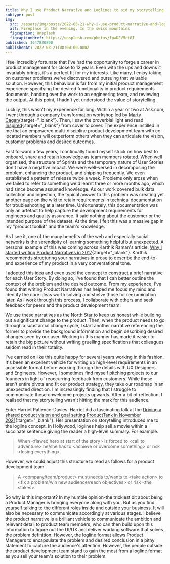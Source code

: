 ```yaml
---
title: Why I use Product Narrative and Loglines to aid my storytelling
subtype: post
img:
  src: /assets/img/posts/2022-03-21-why-i-use-product-narrative-and-loglines-to-aid-my-storytelling.jpg
  alt: Fireplace in the evening. In the swiss mountains
  figcaption: Unsplash
  figcaptionHref: https://unsplash.com/photos/IpaDEVMct8I
published: 1647820800
publishedAt: 2022-03-21T00:00:00.000Z
---
```

I feel incredibly fortunate that I've had the opportunity to forge a career in product management for close to 12 years. Even with the ups and downs it invariably brings, it's a perfect fit for my interests. Like many, I enjoy taking on customer problems we've discovered and pursuing that valuable solution. However, this behaviour is far from my initial product management experience specifying the desired functionality in product requirements documents, handing over the work to an engineering team, and reviewing the output. At this point, I hadn't yet understood the value of storytelling.

<!-- more -->

Luckily, this wasn't my experience for long. Within a year or two at Ask.com, I went through a company transformation workshop led by [Marty Cagan](https://www.linkedin.com/in/cagan/){:target="_blank"}. Then, I saw the proverbial light and read [Inspired](https://svpg.com/inspired-how-to-create-products-customers-love/){:target="_blank"} from cover to cover. The experience instilled in me that an empowered multi-discipline product development team with co-located members will outperform others when they can articulate the vision, customer problems and desired outcomes.

Fast forward a few years, I continually found myself stuck on how best to onboard, share and retain knowledge as team members rotated. When well organised, the structure of Sprints and the temporary nature of User Stories don't have a negative impact. We were well-versed in decomposing the problem, enhancing the product, and shipping frequently. We even established a pattern of release twice a week. Problems only arose when we failed to refer to something we'd learnt three or more months ago, which had since become assumed knowledge. As our work covered bulk data collection and ingestion, the typical answer to this problem was creating yet another page on the wiki to retain requirements in technical documentation for troubleshooting at a later time. Unfortunately, this documentation was only an artefact to help capture the development requirements for engineers and quality assurance. It said nothing about the customer or the intended purpose of the dataset. At the time, I felt this was a massive gap in my "product toolkit" and the team's knowledge.

As I see it, one of the many benefits of the web and especially social networks is the serendipity of learning something helpful but unexpected. A personal example of this was coming across Karthik Raman's article, [Why I started writing Product Narratives in 2017](https://www.linkedin.com/pulse/why-i-started-writing-product-narratives-karthik-raman/){:target="_blank"}. Karthik recommends structuring your narratives in prose to describe the end-to-end experience of my product in a very conversational tone.

I adopted this idea and even used the concept to construct a brief narrative for each User Story. By doing so, I've found that I can better outline the context of the problem and the desired outcome. From my experience, I've found that writing Product Narratives has helped me focus my mind and identify the core ideas worth solving and shelve those for reexamination later. As I work through this process, I collaborate with others and seek feedback for peers and the product development team.

We use these narratives as the North Star to keep us honest while building out a significant change to the product. Then, when the product needs to go through a substantial change cycle, I start another narrative referencing the former to provide the background information and begin describing desired changes seen by our user. Working in this manner has made it easier to retain the big picture without writing gruelling specifications that colleagues seldom read in their totality.

I've carried on like this quite happy for several years working in this fashion. It's been an excellent vehicle for writing up high-level requirements in an accessible format before working through the details with UX Designers and Engineers. However, I sometimes find myself pitching projects to our founders in light of reoccurring feedback from customers. While these aren't entire pivots and fit our product strategy, they take our roadmap in an unexpected direction. I'm increasingly finding that I struggle to communicate these unwelcome projects upwards. After a bit of reflection, I realised that my storytelling wasn't hitting the mark for this audience.

Enter Harriet Patience-Davies. Harriet did a fascinating talk at the [Driving a shared product vision and goal setting ProductTank in November 2021](https://youtu.be/yZN6IYciwU8?start=859&end=1452){:target="_blank"}. Her presentation on storytelling introduced me to the logline concept. In Hollywood, loglines help sell a movie within a succinate sentence giving the reader a high-level summary. For example.

>    When &lt;flawed hero at start of the story&gt; is forced to &lt;call to adventure&gt; he/she has to &lt;achieve or overcome something&gt; or risk &lt;losing everything&gt;.

However, we could adjust this structure to read as follows for a product development team.

>    A &lt;company/team/product&gt; must/needs to/wants to &lt;take action&gt; to &lt;fix a problem/win new audience/reach objectives&gt; or risk &lt;the stakes&gt;.

So why is this important? In my humble opinion-the trickiest bit about being a Product Manager is bringing everyone along with you. But as you find yourself talking to the different roles inside and outside your business. It will also be necessary to communicate accordingly at various stages. I believe the product narrative is a brilliant vehicle to communicate the ambition and relevant detail to product team members, who can then build upon this information to figure out the UI/UX and deliver working software that solves the problem definition. However, the logline format allows Product Managers to encapsulate the problem and desired conclusion in a pithy statement to capture the audience's attention. However, the people outside the product development team stand to gain the most from a logline format as you sell your team's solution to their problem.
